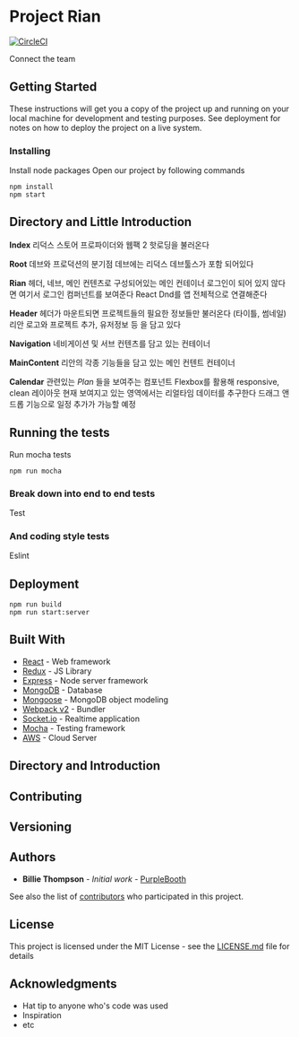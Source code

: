 # Project Rian #

[![CircleCI](https://circleci.com/gh/teamRian/rian/tree/master.svg?style=svg)](https://circleci.com/gh/teamRian/rian/tree/master)

Connect the team  

## Getting Started

These instructions will get you a copy of the project up and running on your local machine for development and testing purposes. See deployment for notes on how to deploy the project on a live system.

### Installing

Install node packages
Open our project by following commands

```
npm install
npm start
```


## Directory and Little Introduction

**Index**
 리덕스 스토어 프로파이더와 웹팩 2 핫로딩을 불러온다 

**Root**
 데브와 프로덕션의 분기점
 데브에는 리덕스 데브툴스가 포함 되어있다

**Rian**
헤더, 네브, 메인 컨텐츠로 구성되어있는 메인 컨테이너
로그인이 되어 있지 않다면 여기서 로그인 컴퍼넌트를 보여준다 
React Dnd를 앱 전체적으로 연결해준다

**Header**
헤더가 마운트되면 프로젝트들의 필요한 정보들만 불러온다 (타이틀, 썸네일)
리안 로고와 프로젝트 추가, 유저정보 등 을 담고 있다

**Navigation**
네비게이션 및 서브 컨텐츠를 담고 있는 컨테이너

**MainContent**
리안의 각종 기능들을 담고 있는 메인 컨텐트 컨테이너

**Calendar**
관련있는 *Plan* 들을 보여주는 컴포넌트
Flexbox를 활용해 responsive, clean 레이아웃
현재 보여지고 있는 영역에서는 리얼타임 데이터를 추구한다
드래그 앤 드롭 기능으로 일정 추가가 가능할 예정

## Running the tests

Run mocha tests

```
npm run mocha
```

### Break down into end to end tests

Test

### And coding style tests

Eslint

## Deployment

```
npm run build
npm run start:server
```

## Built With

* [React](https://facebook.github.io/react/) - Web framework
* [Redux](http://redux.js.org/) - JS Library
* [Express](http://expressjs.com/) - Node server framework
* [MongoDB](https://www.mongodb.com/) - Database
* [Mongoose](http://mongoosejs.com/) - MongoDB object modeling
* [Webpack v2](https://webpack.js.org/) - Bundler
* [Socket.io](http://socket.io/) - Realtime application
* [Mocha](https://mochajs.org/) - Testing framework
* [AWS](https://aws.amazon.com) - Cloud Server

## Directory and Introduction


## Contributing


## Versioning


## Authors

* **Billie Thompson** - *Initial work* - [PurpleBooth](https://github.com/PurpleBooth)

See also the list of [contributors](https://github.com/your/project/contributors) who participated in this project.

## License

This project is licensed under the MIT License - see the [LICENSE.md](LICENSE.md) file for details

## Acknowledgments

* Hat tip to anyone who's code was used
* Inspiration
* etc
